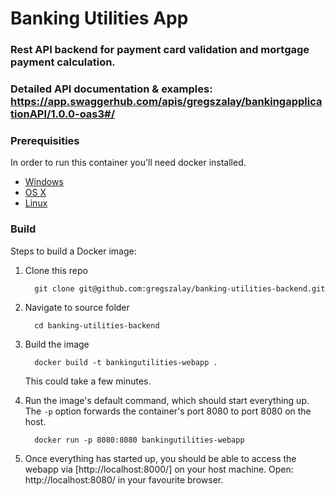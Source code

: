 # Banking Utilities App

### Rest API backend for payment card validation and mortgage payment calculation.

### Detailed API documentation & examples: https://app.swaggerhub.com/apis/gregszalay/bankingapplicationAPI/1.0.0-oas3#/

### Prerequisities

In order to run this container you'll need docker installed.

* [Windows](https://docs.docker.com/windows/started)
* [OS X](https://docs.docker.com/mac/started/)
* [Linux](https://docs.docker.com/linux/started/)

### Build

Steps to build a Docker image:

1. Clone this repo 
   
         git clone git@github.com:gregszalay/banking-utilities-backend.git
         
2. Navigate to source folder 

         cd banking-utilities-backend

3. Build the image 
   
         docker build -t bankingutilities-webapp .

   This could take a few minutes.


4. Run the image's default command, which should start everything up. The `-p` option forwards the container's port 8080
   to port 8080 on the host. 
   
         docker run -p 8080:8080 bankingutilities-webapp

5. Once everything has started up, you should be able to access the webapp via [http://localhost:8000/] on your host
   machine. Open: http://localhost:8080/ in your favourite browser.
